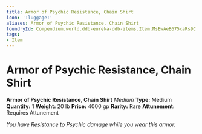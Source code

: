 ```yaml
---
title: Armor of Psychic Resistance, Chain Shirt
icon: ':luggage:'
aliases: Armor of Psychic Resistance, Chain Shirt
foundryId: Compendium.world.ddb-eureka-ddb-items.Item.MsEwAeB675xaRs9C
tags:
- Item
---
```


# Armor of Psychic Resistance, Chain Shirt

**Armor of Psychic Resistance, Chain Shirt**
_Medium_
**Type:** Medium
**Quantity:** 1
**Weight:** 20 lb
**Price:** 4000 gp
**Rarity:** Rare
**Attunement:** Requires Attunement

*You have Resistance to Psychic damage while you wear this armor.*